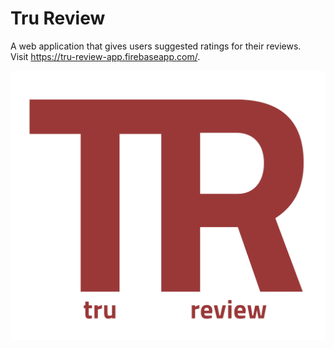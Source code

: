 # Tru Review
A web application that gives users suggested ratings for their reviews.  
Visit https://tru-review-app.firebaseapp.com/.

![Tru Review Logo](./src/assets/imgs/tr-logo.png)

